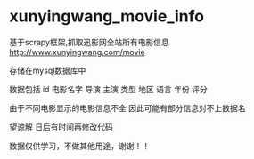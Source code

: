 # xunyingwang_movie_info
基于scrapy框架,抓取迅影网全站所有电影信息 http://www.xunyingwang.com/movie


存储在mysql数据库中


数据包括 id 电影名字 导演 主演 类型 地区 语言 年份 评分 

由于不同电影显示的电影信息不全 因此可能有部分信息对不上数据名 

望谅解 日后有时间再修改代码

数据仅供学习，不做其他用途，谢谢！！
